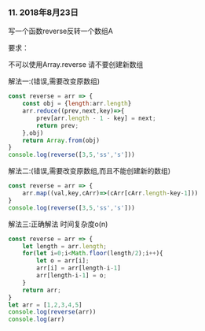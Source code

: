 ### 11. 2018年8月23日
写一个函数reverse反转一个数组A

要求：

不可以使用Array.reverse
请不要创建新数组

解法一:(错误,需要改变原数组)
```js
const reverse = arr => {
    const obj = {length:arr.length}
    arr.reduce((prev,next,key)=>{
        prev[arr.length - 1 - key] = next;
        return prev;
    },obj)
    return Array.from(obj)
}
console.log(reverse([3,5,'ss','s']))

```
解法二:(错误,需要改变原数组,而且不能创建新的数组)
```js
const reverse = arr => {
    arr.map((val,key,cArr)=>(cArr[cArr.length-key-1]))
}
console.log(reverse([3,5,'ss','s']))
```
解法三:正确解法 时间复杂度o(n)
```js
const reverse = arr => {
    let length = arr.length;
    for(let i=0;i<Math.floor(length/2);i++){
        let o = arr[i];
        arr[i] = arr[length-i-1]
        arr[length-i-1] = o;
    }
    return arr;
}
let arr = [1,2,3,4,5]
console.log(reverse(arr))
console.log(arr)
```
